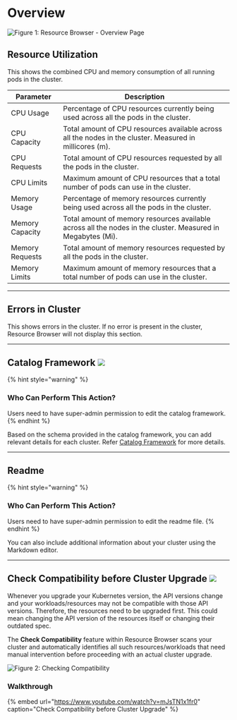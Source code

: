 # Overview

![Figure 1: Resource Browser - Overview Page](https://devtron-public-asset.s3.us-east-2.amazonaws.com/images/kubernetes-resource-browser/rb-overview-db.jpg)

## Resource Utilization

This shows the combined CPU and memory consumption of all running pods in the cluster.

| Parameter       | Description                                                                                                 |
| --------------- | ------------------------------------------------------------------------------------------------------------|
| CPU Usage       | Percentage of CPU resources currently being used across all the pods in the cluster.                        |
| CPU Capacity   | Total amount of CPU resources available across all the nodes in the cluster. Measured in millicores (m).    |
| CPU Requests   | Total amount of CPU resources requested by all the pods in the cluster.                                     |
| CPU Limits      | Maximum amount of CPU resources that a total number of pods can use in the cluster.                        |
| Memory Usage   | Percentage of memory resources currently being used across all the pods in the cluster.                     |
| Memory Capacity | Total amount of memory resources available across all the nodes in the cluster. Measured in Megabytes (Mi). |
| Memory Requests | Total amount of memory resources requested by all the pods in the cluster.                                  |
| Memory Limits  | Maximum amount of memory resources that a total number of pods can use in the cluster.                       |

---

## Errors in Cluster

This shows errors in the cluster. If no error is present in the cluster, Resource Browser will not display this section.

---

## Catalog Framework [![](https://devtron-public-asset.s3.us-east-2.amazonaws.com/images/elements/EnterpriseTag.svg)](https://devtron.ai/pricing)

{% hint style="warning" %}
### Who Can Perform This Action?
Users need to have super-admin permission to edit the catalog framework.
{% endhint %}

Based on the schema provided in the catalog framework, you can add relevant details for each cluster. Refer [Catalog Framework](../catalog-framework.md) for more details. 

---

## Readme

{% hint style="warning" %}
### Who Can Perform This Action?
Users need to have super-admin permission to edit the readme file.
{% endhint %}

You can also include additional information about your cluster using the Markdown editor.

---

## Check Compatibility before Cluster Upgrade [![](https://devtron-public-asset.s3.us-east-2.amazonaws.com/images/elements/EnterpriseTag.svg)](https://devtron.ai/pricing)

Whenever you upgrade your Kubernetes version, the API versions change and your workloads/resources may not be compatible with those API versions. Therefore, the resources need to be upgraded first. This could mean changing the API version of the resources itself or changing their outdated spec.

The **Check Compatibility** feature within Resource Browser scans your cluster and automatically identifies all such resources/workloads that need manual intervention before proceeding with an actual cluster upgrade.

![Figure 2: Checking Compatibility](https://devtron-public-asset.s3.us-east-2.amazonaws.com/images/kubernetes-resource-browser/check-compatibility.jpg)

### Walkthrough

{% embed url="https://www.youtube.com/watch?v=mJsTN1x1fr0" caption="Check Compatibility before Cluster Upgrade" %}